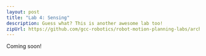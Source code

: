 ```yaml
---
layout: post
title: "Lab 4: Sensing"
description: Guess what? This is another awesome lab too!
zipUrl: https://github.com/gcc-robotics/robot-motion-planning-labs/archive/gh-pages.zip
---
```


Coming soon!

